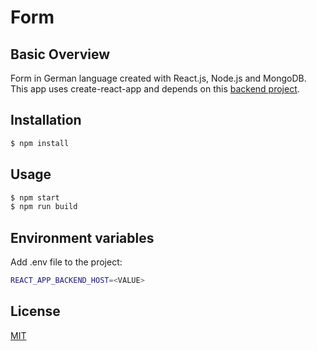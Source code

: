 # Form

## Basic Overview

Form in German language created with React.js, Node.js and MongoDB.  
This app uses create-react-app and depends on this [backend project](https://github.com/DavideDeFeudis/form-backend).  

## Installation

```bash
$ npm install
```

## Usage

```bash
$ npm start
$ npm run build
```

## Environment variables

Add .env file to the project:

```bash
REACT_APP_BACKEND_HOST=<VALUE>
```

## License
[MIT](https://choosealicense.com/licenses/mit/)
